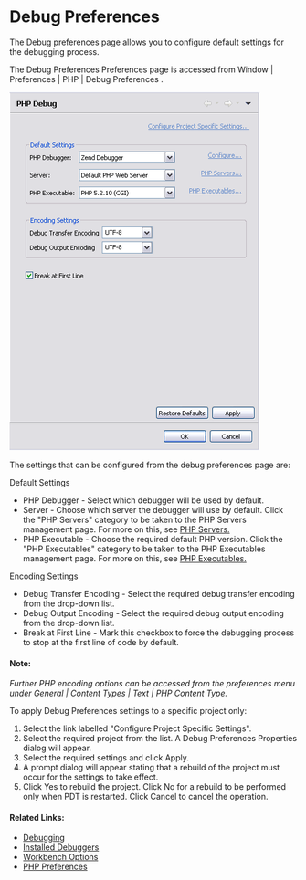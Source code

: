 # Debug Preferences

<!--context:debug_preferences-->

The Debug preferences page allows you to configure default settings for the debugging process.

The Debug Preferences Preferences page is accessed from Window | Preferences | PHP | Debug Preferences .

![Debug Preferences](images/debug_preferences.png "Debug Preferences")

The settings that can be configured from the debug preferences page are:

Default Settings

 * PHP Debugger - Select which debugger will be used by default.
 * Server - Choose which server the debugger will use by default. Click the "PHP Servers" category to be taken to the PHP Servers management page. For more on this, see [PHP Servers.](../../../032-reference/032-preferences/080-php_servers.md)
 * PHP Executable - Choose the required default PHP version. Click the "PHP Executables" category to be taken to the PHP Executables management page. For more on this, see [PHP Executables.](../../../032-reference/032-preferences/056-php_executables.md)

Encoding Settings

 * Debug Transfer Encoding - Select the required debug transfer encoding from the drop-down list.
 * Debug Output Encoding  - Select the required debug output encoding from the drop-down list.
 * Break at First Line - Mark this checkbox to force the debugging process to stop at the first line of code by default.

#### Note:

_Further PHP encoding options can be accessed from the preferences menu under General | Content Types | Text | PHP Content Type._

<!--ref-start-->

To apply Debug Preferences settings to a specific project only:

 1. Select the link labelled "Configure Project Specific Settings".
 2. Select the required project from the list.  A Debug Preferences Properties dialog will appear.
 3. Select the required settings and click Apply.
 4. A prompt dialog will appear stating that a rebuild of the project must occur for the settings to take effect.
 5. Click Yes to rebuild the project. Click No for a rebuild to be performed only when PDT is restarted. Click Cancel to cancel the operation.
 
<!--ref-end-->

<!--links-start-->

#### Related Links:

 * [Debugging](../../../024-tasks/152-debugging/000-index.md)
 * [Installed Debuggers](008-installed_debuggers.md)
 * [Workbench Options](024-launching.md)
 * [PHP Preferences](../../../032-reference/032-preferences/000-index.md)

<!--links-end-->
